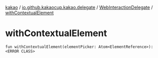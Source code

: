[kakao](../../index.md) / [io.github.kakaocup.kakao.delegate](../index.md) / [WebInteractionDelegate](index.md) / [withContextualElement](./with-contextual-element.md)

# withContextualElement

`fun withContextualElement(elementPicker: Atom<ElementReference>): <ERROR CLASS>`